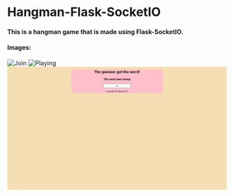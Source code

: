 ﻿# Hangman-Flask-SocketIO
 
 #### This is a hangman game that is made using Flask-SocketIO.
 
 #### Images:
 
 ![Join](/example-images/join.png)
 ![Playing](/example-images/play.png)
 ![Game over](/example-images/game_over.png)
